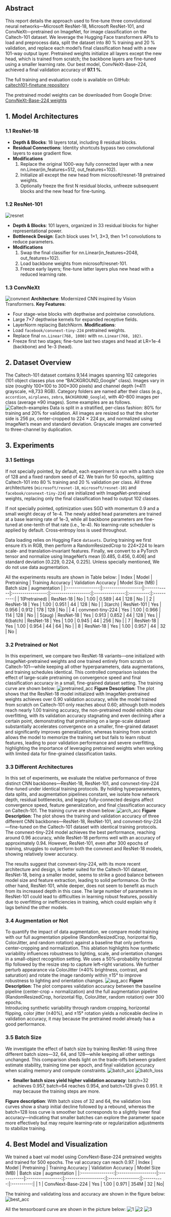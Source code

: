 
## Abstract
This report details the approach used to fine-tune three convolutional neural networks—Microsoft ResNet-18, Microsoft ResNet-101, and ConvNeXt—pretrained on ImageNet, for image classification on the Caltech-101 dataset. We leverage the Hugging Face transformers APIs to load and preprocess data, split the dataset into 80 % training and 20 % validation, and replace each model’s final classification head with a new 101-way output layer. Pretrained weights initialize all layers except the new head, which is trained from scratch; the backbone layers are fine-tuned using a smaller learning rate. Our best model, ConvNeXt-Base-224, achieved a final validation accuracy of **97.1 %**.

The full training and evaluation code is available on GitHub:  
[caltech101-finetune repository](https://github.com/jinluo12345/DATA130051.01-PJ2-1)

The pretrained model weights can be downloaded from Google Drive:  
[ConvNeXt-Base-224 weights](https://drive.google.com/drive/folders/1Vf8daBp855dEcveelM7qRBrggMueS6uo?usp=sharing)


## 1. Model Architectures

### 1.1 ResNet-18
- **Depth & Blocks**: 18 layers total, including 8 residual blocks.  
- **Residual Connections**: Identity shortcuts bypass two convolutional layers to ease gradient flow.  
- **Modifications**  
  1. Replace the original 1000-way fully connected layer with a new nn.Linear(in_features=512, out_features=102).  
  2. Initialize all except the new head from microsoft/resnet-18 pretrained weights.  
  3. Optionally freeze the first N residual blocks, unfreeze subsequent blocks and the new head for fine-tuning.

### 1.2 ResNet-101
![resnet](md-image/resnet.png)
- **Depth & Blocks**: 101 layers, organized in 33 residual blocks for higher representational power.  
- **Bottleneck Design**: Each block uses 1×1, 3×3, then 1×1 convolutions to reduce parameters.  
- **Modifications**  
  1. Swap the final classifier for nn.Linear(in_features=2048, out_features=102).  
  2. Load backbone weights from microsoft/resnet-101.  
  3. Freeze early layers; fine-tune latter layers plus new head with a reduced learning rate.

### 1.3 ConvNeXt
![convnext](md-image/convnext.png)
**Architecture**: Modernized CNN inspired by Vision Transformers.
**Key Features**:
- Four stage-wise blocks with depthwise and pointwise convolutions.
- Large 7×7 depthwise kernels for expanded receptive fields.
- LayerNorm replacing BatchNorm.
**Modifications**:
- Load `facebook/convnext-tiny-224` pretrained weights.
- Replace final `nn.Linear(768, 1000)` with `nn.Linear(768, 102)`.
- Freeze first two stages; fine-tune last two stages and head at LR=1e-4 (backbone) and 1e-3 (head).

## 2. Dataset Overview

The Caltech-101 dataset contains 9,144 images spanning 102 categories (101 object classes plus one “BACKGROUND_Google” class). Images vary in size (roughly 100×100 to 300×300 pixels) and channel depth (≈411 grayscale, ≈8,733 RGB). Category folders are named after their class (e.g., `accordion`, `airplanes`, `zebra`, `BACKGROUND_Google`), with 40–800 images per class (average ≈90 images). Some examples are as follows.
![Caltech-examples](md-image/caltech.png)
Data is split in a stratified, per-class fashion: 80% for training and 20% for validation. All images are resized so that the shorter side is 256 px, center-cropped to 224 × 224 px, and normalized using ImageNet’s mean and standard deviation. Grayscale images are converted to three-channel by duplication. 

## 3. Experiments
### 3.1 Settings

If not specially pointed, by default, each experiment is run with a batch size of 128 and a fixed random seed of 42. We train for 50 epochs, splitting Caltech-101 into 80 % training and 20 % validation per class. All three architectures (`microsoft/resnet-18`, `microsoft/resnet-101` and `facebook/convnext-tiny-224`) are initialized with ImageNet-pretrained weights, replacing only the final classification head to output 102 classes.

If not specially pointed, optimization uses SGD with momentum 0.9 and a small weight decay of 1e-4. The newly added head parameters are trained at a base learning rate of 1e-3, while all backbone parameters are fine-tuned at one-tenth of that rate (i.e., 1e-4). No learning-rate scheduler is applied by default. Cross‐entropy loss is used throughout.

Data loading relies on Hugging Face `datasets`. During training we first ensure it’s in RGB, then perform a RandomResizedCrop to 224×224 to learn scale‐ and translation‐invariant features. Finally, we convert to a PyTorch tensor and normalize using ImageNet’s mean [0.485, 0.456, 0.406] and standard deviation [0.229, 0.224, 0.225]. Unless specially mentioned, We do not use data augmentation. 

All the experiments results are shown in Table below:
| Index            | Model              | Pretraining | Training Accuracy | Validation Accuracy | Model Size (MB) | Batch size | augmentation |
|:----------------:|:-------------------|:------------|:-----------------:|:-------------------:|:---------------:|:----------:|:----------:|
|  1(Pretrained)   | ResNet-18          | No          |        1.00       |        0.589         |       44        | 128      |      No |
|  2               | ResNet-18          | Yes         |        1.00       |        0.951         |       44        | 128      |      No |
|  3(arch)         | ResNet-101         | Yes         |        0.956      |        0.912         |      178        | 128      |      No |
|  4               | convnext-tiny-224  | Yes         |        1.00       |        0.966         |      114        | 128      |      No |
|  5(aug)          | ResNet-18          | Yes         |        0.913      |        0.852         |       44        | 128      |     Yes |
|  6(batch)        | ResNet-18          | Yes         |        1.00       |        0.945         |       44        | 256      |      No |
|  7               | ResNet-18          | Yes         |        1.00       |        0.954         |       44        | 64       |      No |
|  8               | ResNet-18          | Yes         |        1.00       |        0.957         |       44        | 32       |      No |



### 3.2 Pretrained or Not

In this experiment, we compare two ResNet-18 variants—one initialized with ImageNet-pretrained weights and one trained entirely from scratch on Caltech-101—while keeping all other hyperparameters, data augmentations, and training schedules identical. This controlled comparison isolates the effect of large-scale pretraining on convergence speed and final classification accuracy in a small, fine-grained dataset setting.
The training curve are shown below:
![pretrained_acc](plot/pretrained/all_acc.png)
**Figure Description**: The plot shows that the ResNet-18 model initialized with ImageNet-pretrained weights achieves over 0.90 validation accuracy, while the model trained from scratch on Caltech-101 only reaches about 0.60; although both models reach nearly 1.00 training accuracy, the non-pretrained model exhibits clear overfitting, with its validation accuracy stagnating and even declining after a certain point, demonstrating that pretraining on a large-scale dataset substantially accelerates convergence on a smaller, fine-grained dataset and significantly improves generalization, whereas training from scratch allows the model to memorize the training set but fails to learn robust features, leading to poor validation performance and severe overfitting, highlighting the importance of leveraging pretrained weights when working with limited data for fine-grained classification tasks.


### 3.3 Different Architectures

In this set of experiments, we evaluate the relative performance of three distinct CNN backbones—ResNet-18, ResNet-101, and convnext-tiny-224 fine-tuned under identical training protocols. By holding hyperparameters, data splits, and augmentation pipelines constant, we isolate how network depth, residual bottlenecks, and legacy fully-connected designs affect convergence speed, feature generalization, and final classification accuracy on Caltech-101.
The training curve are shown below:
![arch_acc](plot/arch/all_acc.png)
**Figure Description**: The plot shows the training and validation accuracy of three different CNN backbones—ResNet-18, ResNet-101, and convnext-tiny-224—fine-tuned on the Caltech-101 dataset with identical training protocols. The convnext-tiny-224 model achieves the best performance, reaching around 0.96 accuracy, while ResNet-18 performs well with an accuracy of approximately 0.94. However, ResNet-101, even after 300 epochs of training, struggles to outperform both the convnext and ResNet-18 models, showing relatively lower accuracy.

The results suggest that convnext-tiny-224, with its more recent architecture and design, is better suited for the Caltech-101 dataset, ResNet-18, being a smaller model, seems to strike a good balance between model size and feature extraction, leading to solid performance. On the other hand, ResNet-101, while deeper, does not seem to benefit as much from its increased depth in this case. The large number of parameters in ResNet-101 could lead to difficulties in learning robust features, possibly due to overfitting or inefficiencies in training, which could explain why it lags behind the other models.


### 3.4 Augmentation or Not

To quantify the impact of data augmentation, we compare model training with our full augmentation pipeline (RandomResizedCrop, horizontal flip, ColorJitter, and random rotation) against a baseline that only performs center-cropping and normalization. This ablation highlights how synthetic variability influences robustness to lighting, scale, and orientation changes in a small-object recognition setting. We uses a 50%‐probability horizontal flip followed by the resize step to capture left–right variations. We further perturb appearance via ColorJitter (±40% brightness, contrast, and saturation) and rotate the image randomly within ±15° to improve robustness to lighting and orientation changes.
![aug_acc](plot/aug/all_acc.png)
**Figure Description**: The plot compares validation accuracy between the baseline pipeline (center-crop + normalization) and the full augmentation pipeline (RandomResizedCrop, horizontal flip, ColorJitter, random rotation) over 300 epochs.  
Introducing synthetic variability through random cropping, horizontal flipping, color jitter (±40%), and ±15° rotation yields a noticeable decline in validation accuracy, it may because the pretrained model already has a good performance.


### 3.5 Batch Size

We investigate the effect of batch size by training ResNet-18 using three different batch sizes—32, 64, and 128—while keeping all other settings unchanged. This comparison sheds light on the trade-offs between gradient estimate stability, training time per epoch, and final validation accuracy when scaling memory and compute constraints.
![batch_acc](plot/batch/all_acc.png)
![batch_loss](plot/batch/all_loss.png)
- **Smaller batch sizes yield higher validation accuracy**: batch=32 achieves 0.957, batch=64 reaches 0.954, and batch=128 gives 0.951.  It may because the training steps are more.

**Figure description**: With batch sizes of 32 and 64, the validation loss curves show a sharp initial decline followed by a rebound, whereas the batch=128 loss curve is smoother but corresponds to a slightly lower final accuracy—indicating that smaller batches can explore the parameter space more effectively but may require learning‐rate or regularization adjustments to stabilize training.  

## 4. Best Model and Visualization

We trained a baet val model using ConvNext-Base-224 pretrained weights and trained for 500 epochs. The val accuracy can reach 0.97.
| Index            | Model              | Pretraining | Training Accuracy | Validation Accuracy | Model Size (MB) | Batch size | augmentation |
|:----------------:|:-------------------|:------------|:-----------------:|:-------------------:|:---------------:|:----------:|:----------:|
|  1   | ConvNext-Base-224         | Yes          |        1.00       |        0.971         |       354M        | 32      |      No|

The training and validating loss and accuracy are shown in the figure below: 
![best_acc](plot/best/convnext-base-224_bs32_lr0.001_ep500_pre_noaug.png)

All the tensorboard curve are shown in the picture below:
![1](md-image/1.png)
![2](md-image/2.png)
![3](md-image/3.png)